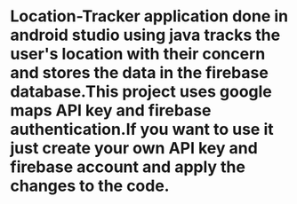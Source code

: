 # Location-Tracker application done in android studio using java tracks the user's location with their concern and stores the data in the firebase database.This project uses google maps API key and firebase authentication.If you want to use it just create your own API key and firebase account and apply the changes to the code.

